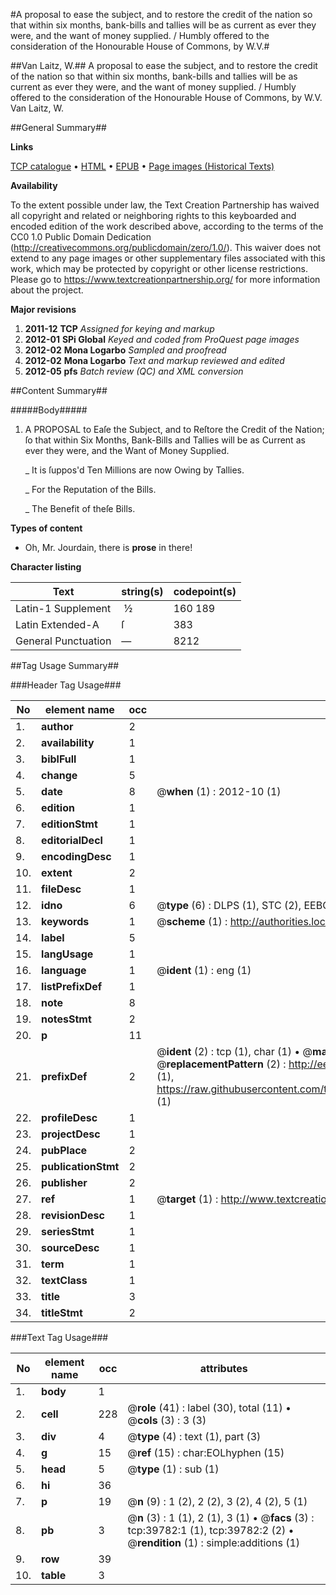 #A proposal to ease the subject, and to restore the credit of the nation so that within six months, bank-bills and tallies will be as current as ever they were, and the want of money supplied. / Humbly offered to the consideration of the Honourable House of Commons, by W.V.#

##Van Laitz, W.##
A proposal to ease the subject, and to restore the credit of the nation so that within six months, bank-bills and tallies will be as current as ever they were, and the want of money supplied. / Humbly offered to the consideration of the Honourable House of Commons, by W.V.
Van Laitz, W.

##General Summary##

**Links**

[TCP catalogue](http://www.ota.ox.ac.uk/tcp/)  • 
[HTML](http://tei.it.ox.ac.uk/tcp/Texts-HTML/free/A71/A71222.html)  • 
[EPUB](http://tei.it.ox.ac.uk/tcp/Texts-EPUB/free/A71/A71222.epub) • 
[Page images (Historical Texts)](https://historicaltexts.jisc.ac.uk/eebo-99835123e)

**Availability**

To the extent possible under law, the Text Creation Partnership has waived all copyright and related or neighboring rights to this keyboarded and encoded edition of the work described above, according to the terms of the CC0 1.0 Public Domain Dedication (http://creativecommons.org/publicdomain/zero/1.0/). This waiver does not extend to any page images or other supplementary files associated with this work, which may be protected by copyright or other license restrictions. Please go to https://www.textcreationpartnership.org/ for more information about the project.

**Major revisions**

1. __2011-12__ __TCP__ *Assigned for keying and markup*
1. __2012-01__ __SPi Global__ *Keyed and coded from ProQuest page images*
1. __2012-02__ __Mona Logarbo__ *Sampled and proofread*
1. __2012-02__ __Mona Logarbo__ *Text and markup reviewed and edited*
1. __2012-05__ __pfs__ *Batch review (QC) and XML conversion*

##Content Summary##

#####Body#####

1. A PROPOSAL to Eaſe the Subject, and to Reſtore the Credit of the Nation; ſo that within Six Months, Bank-Bills and Tallies will be as Current as ever they were, and the Want of Money Supplied.

    _ It is ſuppos'd Ten Millions are now Owing by Tallies.

    _ For the Reputation of the Bills.

    _ The Benefit of theſe Bills.

**Types of content**

  * Oh, Mr. Jourdain, there is **prose** in there!

**Character listing**


|Text|string(s)|codepoint(s)|
|---|---|---|
|Latin-1 Supplement| ½|160 189|
|Latin Extended-A|ſ|383|
|General Punctuation|—|8212|

##Tag Usage Summary##

###Header Tag Usage###

|No|element name|occ|attributes|
|---|---|---|---|
|1.|__author__|2||
|2.|__availability__|1||
|3.|__biblFull__|1||
|4.|__change__|5||
|5.|__date__|8| @__when__ (1) : 2012-10 (1)|
|6.|__edition__|1||
|7.|__editionStmt__|1||
|8.|__editorialDecl__|1||
|9.|__encodingDesc__|1||
|10.|__extent__|2||
|11.|__fileDesc__|1||
|12.|__idno__|6| @__type__ (6) : DLPS (1), STC (2), EEBO-CITATION (1), PROQUEST (1), VID (1)|
|13.|__keywords__|1| @__scheme__ (1) : http://authorities.loc.gov/ (1)|
|14.|__label__|5||
|15.|__langUsage__|1||
|16.|__language__|1| @__ident__ (1) : eng (1)|
|17.|__listPrefixDef__|1||
|18.|__note__|8||
|19.|__notesStmt__|2||
|20.|__p__|11||
|21.|__prefixDef__|2| @__ident__ (2) : tcp (1), char (1)  •  @__matchPattern__ (2) : ([0-9\-]+):([0-9IVX]+) (1), (.+) (1)  •  @__replacementPattern__ (2) : http://eebo.chadwyck.com/downloadtiff?vid=$1&page=$2 (1), https://raw.githubusercontent.com/textcreationpartnership/Texts/master/tcpchars.xml#$1 (1)|
|22.|__profileDesc__|1||
|23.|__projectDesc__|1||
|24.|__pubPlace__|2||
|25.|__publicationStmt__|2||
|26.|__publisher__|2||
|27.|__ref__|1| @__target__ (1) : http://www.textcreationpartnership.org/docs/. (1)|
|28.|__revisionDesc__|1||
|29.|__seriesStmt__|1||
|30.|__sourceDesc__|1||
|31.|__term__|1||
|32.|__textClass__|1||
|33.|__title__|3||
|34.|__titleStmt__|2||


###Text Tag Usage###

|No|element name|occ|attributes|
|---|---|---|---|
|1.|__body__|1||
|2.|__cell__|228| @__role__ (41) : label (30), total (11)  •  @__cols__ (3) : 3 (3)|
|3.|__div__|4| @__type__ (4) : text (1), part (3)|
|4.|__g__|15| @__ref__ (15) : char:EOLhyphen (15)|
|5.|__head__|5| @__type__ (1) : sub (1)|
|6.|__hi__|36||
|7.|__p__|19| @__n__ (9) : 1 (2), 2 (2), 3 (2), 4 (2), 5 (1)|
|8.|__pb__|3| @__n__ (3) : 1 (1), 2 (1), 3 (1)  •  @__facs__ (3) : tcp:39782:1 (1), tcp:39782:2 (2)  •  @__rendition__ (1) : simple:additions (1)|
|9.|__row__|39||
|10.|__table__|3||
